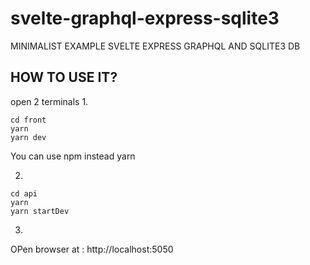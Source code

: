 # svelte-graphql-express-sqlite3
MINIMALIST EXAMPLE SVELTE EXPRESS GRAPHQL AND SQLITE3 DB

## HOW TO USE IT?
open 2 terminals
1.
```
cd front
yarn
yarn dev
```

You can use npm instead yarn

2.
```
cd api
yarn
yarn startDev
```
3.
OPen browser at : http://localhost:5050

